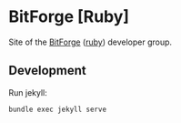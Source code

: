 # BitForge [Ruby]
Site of the [BitForge](https://bf-rb.github.io) ([ruby](https://www.ruby-lang.org/en/)) developer group.

## Development
Run jekyll:
```shell
bundle exec jekyll serve
```

